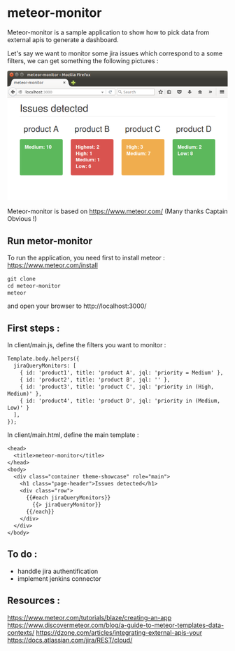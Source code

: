 # meteor-monitor

Meteor-monitor is a sample application to show how to pick data from external apis to generate a dashboard.

Let's say we want to monitor some jira issues which correspond to a some filters, we can get something the following pictures :

![sample_dashboard](./sample_dashboard.png "sample_dashboard")

Meteor-monitor is based on https://www.meteor.com/ (Many thanks Captain Obvious !)

## Run metor-monitor

To run the application, you need first to install meteor : https://www.meteor.com/install

    git clone
    cd meteor-monitor
    meteor

and open your browser to http://localhost:3000/


## First steps :

In client/main.js, define the filters you want to monitor :

    Template.body.helpers({
      jiraQueryMonitors: [
        { id: 'product1', title: 'product A', jql: 'priority = Medium' },
        { id: 'product2', title: 'product B', jql: '' },
        { id: 'product3', title: 'product C', jql: 'priority in (High, Medium)' },
        { id: 'product4', title: 'product D', jql: 'priority in (Medium, Low)' }
      ],
    });

In client/main.html, define the main template :

    <head>
      <title>meteor-monitor</title>
    </head>
    <body>
      <div class="container theme-showcase" role="main">
        <h1 class="page-header">Issues detected</h1>
        <div class="row">
          {{#each jiraQueryMonitors}}
            {{> jiraQueryMonitor}}
          {{/each}}
        </div>
      </div>
    </body>

## To do :

- handdle jira authentification
- implement jenkins connector

## Resources :
https://www.meteor.com/tutorials/blaze/creating-an-app
https://www.discovermeteor.com/blog/a-guide-to-meteor-templates-data-contexts/
https://dzone.com/articles/integrating-external-apis-your
https://docs.atlassian.com/jira/REST/cloud/
